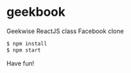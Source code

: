 # geekbook
Geekwise ReactJS class Facebook clone

```bash
$ npm install
$ npm start
```

Have fun!

